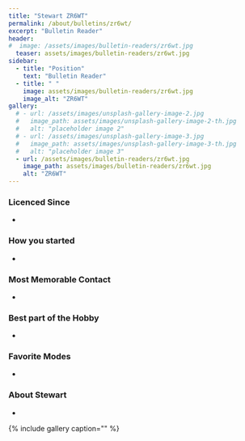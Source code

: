 ```yaml
---
title: "Stewart ZR6WT"
permalink: /about/bulletins/zr6wt/
excerpt: "Bulletin Reader"
header:
#  image: /assets/images/bulletin-readers/zr6wt.jpg
  teaser: assets/images/bulletin-readers/zr6wt.jpg
sidebar:
  - title: "Position"
    text: "Bulletin Reader"
  - title: " "
    image: assets/images/bulletin-readers/zr6wt.jpg
    image_alt: "ZR6WT"
gallery:
  # - url: /assets/images/unsplash-gallery-image-2.jpg
  #   image_path: assets/images/unsplash-gallery-image-2-th.jpg
  #   alt: "placeholder image 2"
  # - url: /assets/images/unsplash-gallery-image-3.jpg
  #   image_path: assets/images/unsplash-gallery-image-3-th.jpg
  #   alt: "placeholder image 3"
  - url: /assets/images/bulletin-readers/zr6wt.jpg
    image_path: assets/images/bulletin-readers/zr6wt.jpg
    alt: "ZR6WT"
---
```


### Licenced Since
-

### How you started
-

### Most Memorable Contact
-

### Best part of the Hobby
-

### Favorite Modes
-

### About Stewart 
-


{% include gallery caption="" %}
